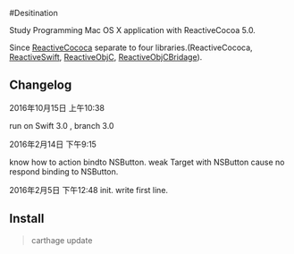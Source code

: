 #Desitination

Study Programming Mac OS X application with ReactiveCocoa 5.0.

Since [ReactiveCococa](http://reactivecocoa.io) separate to four libraries.(ReactiveCococa, [ReactiveSwift](https://www.github.com/ReactiveCocoa/ReactiveSwift/#readme), [ReactiveObjC](https://www.github.com/ReactiveCocoa/ReactiveObjC/#readme), [ReactiveObjCBridage](https://github.com/ReactiveCocoa/ReactiveObjCBridge/#readme)).

## Changelog
2016年10月15日 上午10:38

run on Swift 3.0 , branch 3.0

2016年2月14日 下午9:15

know how to action bindto NSButton.
weak Target with NSButton cause no respond binding to NSButton.

2016年2月5日 下午12:48
init.
write first line.

## Install

> carthage update
